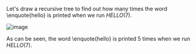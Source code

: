 Let's draw a recursive tree to find out how many times the word \enquote{hello} is printed when we run $HELLO(7)$.

![image](/images/comp2804/2016-fall-final/9/image.png)

As can be seen, the word \enquote{hello} is printed 5 times when we run $HELLO(7)$.
